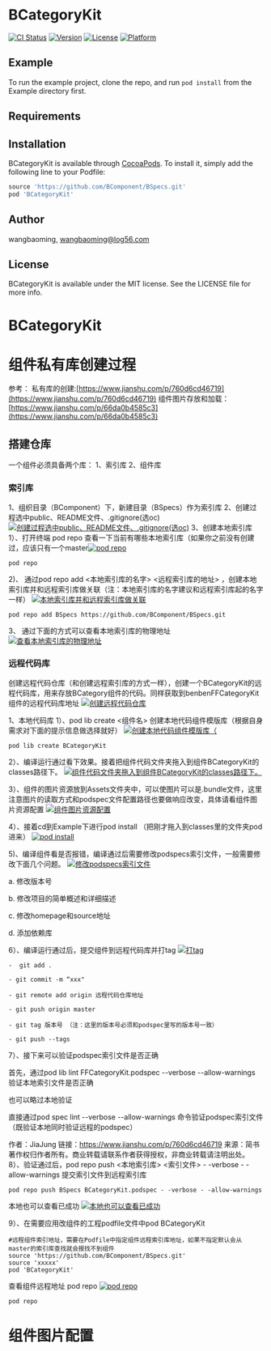# BCategoryKit

[![CI Status](https://img.shields.io/travis/wangbaoming/BCategoryKit.svg?style=flat)](https://travis-ci.org/wangbaoming/BCategoryKit)
[![Version](https://img.shields.io/cocoapods/v/BCategoryKit.svg?style=flat)](https://cocoapods.org/pods/BCategoryKit)
[![License](https://img.shields.io/cocoapods/l/BCategoryKit.svg?style=flat)](https://cocoapods.org/pods/BCategoryKit)
[![Platform](https://img.shields.io/cocoapods/p/BCategoryKit.svg?style=flat)](https://cocoapods.org/pods/BCategoryKit)

## Example

To run the example project, clone the repo, and run `pod install` from the Example directory first.

## Requirements

## Installation

BCategoryKit is available through [CocoaPods](https://cocoapods.org). To install
it, simply add the following line to your Podfile:

```ruby
source 'https://github.com/BComponent/BSpecs.git'
pod 'BCategoryKit'
```

## Author

wangbaoming, wangbaoming@log56.com

## License

BCategoryKit is available under the MIT license. See the LICENSE file for more info.
# BCategoryKit

# 组件私有库创建过程
参考：
私有库的创建:[https://www.jianshu.com/p/760d6cd46719](https://www.jianshu.com/p/760d6cd46719)
组件图片存放和加载：[https://www.jianshu.com/p/66da0b4585c3](https://www.jianshu.com/p/66da0b4585c3)

## 搭建仓库

一个组件必须具备两个库：
1、索引库
2、组件库

### 索引库
1、组织目录（BComponent）下，新建目录（BSpecs）作为索引库
2、创建过程选中public、README文件、.gitignore(选oc)
[![创建过程选中public、README文件、.gitignore(选oc)](https://upload-images.jianshu.io/upload_images/2470124-8d1b930d150a5b9e.png?imageMogr2/auto-orient/strip|imageView2/2/w/1200)](https://www.jianshu.com/p/760d6cd46719)
3、创建本地索引库
1）、打开终端 pod repo 查看一下当前有哪些本地索引库（如果你之前没有创建过，应该只有一个master[![pod repo](https://upload-images.jianshu.io/upload_images/2470124-19cd6ced28bfedbd.png?imageMogr2/auto-orient/strip|imageView2/2/w/816)](https://www.jianshu.com/p/760d6cd46719)
```
pod repo
```
2)、
通过pod repo add <本地索引库的名字>  <远程索引库的地址> ，创建本地索引库并和远程索引库做关联（注：本地索引库的名字建议和远程索引库起的名字一样）
[![本地索引库并和远程索引库做关联](https://upload-images.jianshu.io/upload_images/2470124-3426faffcc634720.png?imageMogr2/auto-orient/strip|imageView2/2/w/1104)](https://www.jianshu.com/p/760d6cd46719)

```
pod repo add BSpecs https://github.com/BComponent/BSpecs.git
```
3、
通过下面的方式可以查看本地索引库的物理地址
[![查看本地索引库的物理地址](https://upload-images.jianshu.io/upload_images/2470124-7b0245fd840089e8.png?imageMogr2/auto-orient/strip|imageView2/2/w/1200)](https://www.jianshu.com/p/760d6cd46719)

### 远程代码库
创建远程代码仓库（和创建远程索引库的方式一样），创建一个BCategoryKit的远程代码库，用来存放BCategory组件的代码。同样获取到benbenFFCategoryKit组件的远程代码库地址
[![创建远程代码仓库](https://upload-images.jianshu.io/upload_images/2470124-2281f90179749ccd.png?imageMogr2/auto-orient/strip|imageView2/2/w/1200)](https://www.jianshu.com/p/760d6cd46719)

1、本地代码库
1）、pod lib create <组件名>  创建本地代码组件模版库（根据自身需求对下面的提示信息做选择就好）
[![创建本地代码组件模版库（](https://upload-images.jianshu.io/upload_images/2470124-e8e386b2c6723e1c.png?imageMogr2/auto-orient/strip|imageView2/2/w/1200)](https://www.jianshu.com/p/760d6cd46719)
```
pod lib create BCategoryKit
``` 
2）、编译运行通过看下效果。接着把组件代码文件夹拖入到组件BCategoryKit的classes路径下。
[![组件代码文件夹拖入到组件BCategoryKit的classes路径下。](https://upload-images.jianshu.io/upload_images/2470124-75b79961043a0156.png?imageMogr2/auto-orient/strip|imageView2/2/w/1200)](https://www.jianshu.com/p/760d6cd46719)

3）、组件的图片资源放到Assets文件夹中，可以使图片可以是.bundle文件，这里注意图片的读取方式和podspec文件配置路径也要做响应改变，具体请看组件图片资源配置
[![组件图片资源配置](https://upload-images.jianshu.io/upload_images/5720820-955a649259a012f6.png?imageMogr2/auto-orient/strip|imageView2/2/w/1170、https://upload-images.jianshu.io/upload_images/5720820-955a649259a012f6.png?imageMogr2/auto-orient/strip|imageView2/2/w/1170)](https://www.jianshu.com/p/760d6cd46719)



4）、接着cd到Example下进行pod install （把刚才拖入到classes里的文件夹pod进来）
[![ pod install](https://upload-images.jianshu.io/upload_images/2470124-8567af6b27766ad4.png?imageMogr2/auto-orient/strip|imageView2/2/w/1126)](https://www.jianshu.com/p/760d6cd46719)

5)、编译组件看是否报错，编译通过后需要修改podspecs索引文件，一般需要修改下面几个问题。
[![修改podspecs索引文件](https://upload-images.jianshu.io/upload_images/2470124-c2816d8ecfd75e7a.png?imageMogr2/auto-orient/strip|imageView2/2/w/1200、https://upload-images.jianshu.io/upload_images/2470124-d5972be616fa47d8.png?imageMogr2/auto-orient/strip|imageView2/2/w/1200)](https://www.jianshu.com/p/760d6cd46719)

a. 修改版本号

b. 修改项目的简单概述和详细描述

c. 修改homepage和source地址

d. 添加依赖库

6）、编译运行通过后，提交组件到远程代码库并打tag
[![打tag](https://upload-images.jianshu.io/upload_images/2470124-549c8d698095a727.png?imageMogr2/auto-orient/strip|imageView2/2/w/1136)](https://www.jianshu.com/p/760d6cd46719)

```
-  git add .

- git commit -m “xxx"

- git remote add origin 远程代码仓库地址

- git push origin master

- git tag 版本号 （注：这里的版本号必须和podspec里写的版本号一致）

- git push --tags

```
7）、接下来可以验证podspec索引文件是否正确

首先，通过pod lib lint FFCategoryKit.podspec --verbose --allow-warnings 验证本地索引文件是否正确

也可以略过本地验证

直接通过pod spec lint --verbose --allow-warnings 命令验证podspec索引文件（既验证本地同时验证远程的podspec）

作者：JiaJung
链接：https://www.jianshu.com/p/760d6cd46719
来源：简书
著作权归作者所有。商业转载请联系作者获得授权，非商业转载请注明出处。
8）、验证通过后，pod repo push <本地索引库> <索引文件> - -verbose - -allow-warnings 提交索引文件到远程索引库

```
pod repo push BSpecs BCategoryKit.podspec - -verbose - -allow-warnings
```
本地也可以查看已成功
[![本地也可以查看已成功](https://upload-images.jianshu.io/upload_images/2470124-670ef6b39026bd2c.png?imageMogr2/auto-orient/strip|imageView2/2/w/1200)](https://www.jianshu.com/p/760d6cd46719)

9）、在需要应用改组件的工程podfile文件中pod  BCategoryKit
```
#远程组件索引地址，需要在Podfile中指定组件远程索引库地址，如果不指定默认会从master的索引库查找就会报找不到组件
source 'https://github.com/BComponent/BSpecs.git'
source 'xxxxx'
pod 'BCategoryKit'

```
查看组件远程地址 pod repo
[![pod repo](https://upload-images.jianshu.io/upload_images/2470124-9fbd94fd493bc02b.png?imageMogr2/auto-orient/strip|imageView2/2/w/1066)](https://www.jianshu.com/p/760d6cd46719)
```
pod repo
```

# 组件图片配置

